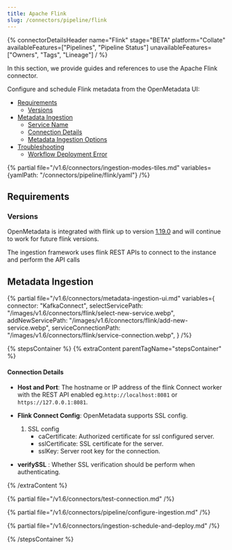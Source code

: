 ```yaml
---
title: Apache Flink
slug: /connectors/pipeline/flink
---
```


{% connectorDetailsHeader
name="Flink"
stage="BETA"
platform="Collate"
availableFeatures=["Pipelines", "Pipeline Status"]
unavailableFeatures=["Owners", "Tags", "Lineage"]
/ %}


In this section, we provide guides and references to use the Apache Flink connector.

Configure and schedule Flink metadata from the OpenMetadata UI:

- [Requirements](#requirements)
    - [Versions](#versions)
- [Metadata Ingestion](#metadata-ingestion)
    - [Service Name](#service-name)
    - [Connection Details](#connection-details)
    - [Metadata Ingestion Options](#metadata-ingestion-options)
- [Troubleshooting](/connectors/pipeline/flink/troubleshooting)
    - [Workflow Deployment Error](#workflow-deployment-error)

{% partial file="/v1.6/connectors/ingestion-modes-tiles.md" variables={yamlPath: "/connectors/pipeline/flink/yaml"} /%}

## Requirements

### Versions

OpenMetadata is integrated with flink up to version [1.19.0](https://nightlies.apache.org/flink/flink-docs-master/docs/dev/table/sql/gettingstarted/) and will continue to work for future flink versions.

The ingestion framework uses flink REST APIs to connect to the instance and perform the API calls

## Metadata Ingestion

{% partial 
    file="/v1.6/connectors/metadata-ingestion-ui.md" 
    variables={
        connector: "KafkaConnect", 
        selectServicePath: "/images/v1.6/connectors/flink/select-new-service.webp",
        addNewServicePath: "/images/v1.6/connectors/flink/add-new-service.webp",
        serviceConnectionPath: "/images/v1.6/connectors/flink/service-connection.webp",
    } 
/%}

{% stepsContainer %}
{% extraContent parentTagName="stepsContainer" %}

#### Connection Details

- **Host and Port**: The hostname or IP address of the flink Connect worker with the REST API enabled eg.`http://localhost:8081` or `https://127.0.0.1:8081`.

- **Flink Connect Config**: OpenMetadata supports SSL config.
    1. SSL config
        - caCertificate: Authorized certificate for ssl configured server.
        - sslCertificate: SSL certificate for the server.
        - sslKey: Server root key for the connection.

- **verifySSL** : Whether SSL verification should be perform when authenticating.


{% /extraContent %}

{% partial file="/v1.6/connectors/test-connection.md" /%}

{% partial file="/v1.6/connectors/pipeline/configure-ingestion.md" /%}

{% partial file="/v1.6/connectors/ingestion-schedule-and-deploy.md" /%}

{% /stepsContainer %}
